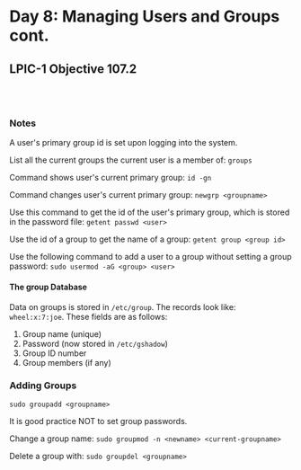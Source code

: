 # Day 8: Managing Users and Groups cont.

## LPIC-1 Objective 107.2
<br></br>

### Notes

A user's primary group id is set upon logging into the system.

List all the current groups the current user is a member of: `groups`

Command shows user's current primary group: `id -gn`

Command changes user's current primary group: `newgrp <groupname>`

Use this command to get the id of the user's primary group, which is stored in the password file: `getent passwd <user>`

Use the id of a group to get the name of a group: `getent group <group id>`

Use the following command to add a user to a group without setting a group password: `sudo usermod -aG <group> <user>`

#### The group Database

Data on groups is stored in `/etc/group`. The records look like: `wheel:x:7:joe`. These fields are as follows:

1. Group name (unique)
2. Password (now stored in `/etc/gshadow`)
3. Group ID number
4. Group members (if any)

### Adding Groups

`sudo groupadd <groupname>`

It is good practice NOT to set group passwords.

Change a group name: `sudo groupmod -n <newname> <current-groupname>`

Delete a group with: `sudo groupdel <groupname>`

